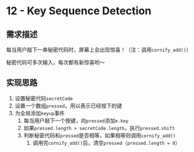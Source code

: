 # 12 - Key Sequence Detection



## 需求描述

每当用户敲下一串秘密代码时，屏幕上会出现惊喜！（注：调用`cornify_add()`）

秘密代码可多次输入，每次都有新惊喜哟～



## 实现思路

1. 设置秘密代码`secretCode`
2. 设置一个数组`pressed`，用以表示已经按下的键
3. 为全局添加`keyup`事件
   1. 每当用户敲下一个按键，向`pressed`添加`e.key`
   2. 如果`pressed.length > secretCode.length`，执行`pressed.shift`
   3. 判断秘密代码和`pressed`是否相等，如果相等则调用`cornify_add()`
      1. 调用完`cornify_add()`后，清空`pressed`（`pressed.length = 0`）



